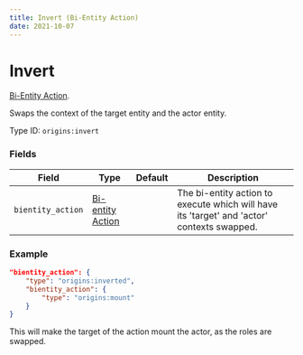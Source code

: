 ```yaml
---
title: Invert (Bi-Entity Action)
date: 2021-10-07
---
```

# Invert

[Bi-Entity Action](../bientity_actions.md).

Swaps the context of the target entity and the actor entity.

Type ID: `origins:invert`

### Fields

Field  | Type | Default | Description
-------|------|---------|-------------
`bientity_action` | [Bi-entity Action](../bientity_actions.md) | | The bi-entity action to execute which will have its 'target' and 'actor' contexts swapped.

### Example

```json
"bientity_action": {
    "type": "origins:inverted",
    "bientity_action": {
        "type": "origins:mount"
    }
}
```

This will make the target of the action mount the actor, as the roles are swapped.
